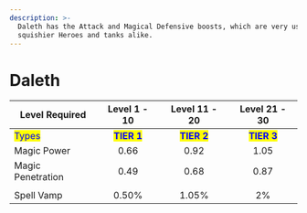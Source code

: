 ```yaml
---
description: >-
  Daleth has the Attack and Magical Defensive boosts, which are very useful to
  squishier Heroes and tanks alike.
---
```


# Daleth



| Level Required                         |                 Level 1 - 10                |                Level 11 - 20                |                Level 21 - 30                |
| -------------------------------------- | :-----------------------------------------: | :-----------------------------------------: | :-----------------------------------------: |
| <mark style="color:blue;">Types</mark> | <mark style="color:blue;">**TIER 1**</mark> | <mark style="color:blue;">**TIER 2**</mark> | <mark style="color:blue;">**TIER 3**</mark> |
| Magic Power                            |                     0.66                    |                     0.92                    |                     1.05                    |
| Magic Penetration                      |                     0.49                    |                     0.68                    |                     0.87                    |
|                                        |                                             |                                             |                                             |
| Spell Vamp                             |                    0.50%                    |                    1.05%                    |                      2%                     |
